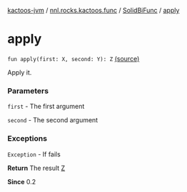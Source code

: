[kactoos-jvm](../../index.md) / [nnl.rocks.kactoos.func](../index.md) / [SolidBiFunc](index.md) / [apply](.)

# apply

`fun apply(first: X, second: Y): Z` [(source)](https://github.com/neonailol/kactoos/blob/master/kactoos-jvm/src/main/kotlin/nnl/rocks/kactoos/func/SolidBiFunc.kt#L25)

Apply it.

### Parameters

`first` - The first argument

`second` - The second argument

### Exceptions

`Exception` - If fails

**Return**
The result [Z](#)

**Since**
0.2

